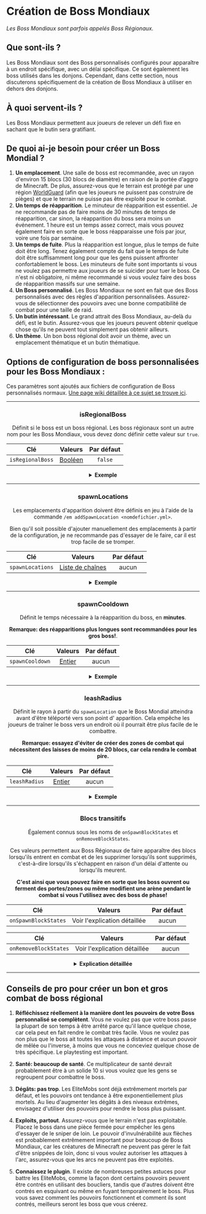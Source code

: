 # Création de Boss Mondiaux

*Les Boss Mondiaux sont parfois appelés Boss Régionaux.*

## Que sont-ils ?

Les Boss Mondiaux sont des Boss personnalisés configurés pour apparaître à un endroit spécifique, avec un délai
spécifique. Ce sont également les boss utilisés dans les donjons. Cependant, dans cette section, nous discuterons
spécifiquement de la création de Boss Mondiaux à utiliser en dehors des donjons.

## À quoi servent-ils ?

Les Boss Mondiaux permettent aux joueurs de relever un défi fixe en sachant que le butin sera gratifiant.

## De quoi ai-je besoin pour créer un Boss Mondial ?

1. **Un emplacement**. Une salle de boss est recommandée, avec un rayon d'environ 15 blocs (30 blocs de diamètre) en
   raison de la portée d'aggro de Minecraft. De plus, assurez-vous que le terrain est protégé par une
   région [WorldGuard](https://dev.bukkit.org/projects/worldguard) (afin que les joueurs ne puissent pas construire de
   pièges) et que le terrain ne puisse pas être exploité pour le combat.
2. **Un temps de réapparition**. Le minuteur de réapparition est essentiel. Je ne recommande pas de faire moins de 30
   minutes de temps de réapparition, car sinon, la réapparition du boss sera moins un événement. 1 heure est un temps
   assez correct, mais vous pouvez également faire en sorte que le boss réapparaisse une fois par jour, voire une fois
   par semaine.
3. **Un temps de fuite**. Plus la réapparition est longue, plus le temps de fuite doit être long. Tenez également compte
   du fait que le temps de fuite doit être suffisamment long pour que les gens puissent affronter confortablement le
   boss. Les minuteurs de fuite sont importants si vous ne voulez pas permettre aux joueurs de se suicider pour tuer le
   boss. Ce n'est ni obligatoire, ni même recommandé si vous voulez faire des boss de réapparition massifs sur une
   semaine.
4. **Un Boss personnalisé**. Les Boss Mondiaux ne sont en fait que des Boss personnalisés avec des règles d'apparition
   personnalisées. Assurez-vous de sélectionner des pouvoirs avec une bonne compatibilité de combat pour une taille de
   raid.
5. **Un butin intéressant**. Le grand attrait des Boss Mondiaux, au-delà du défi, est le butin. Assurez-vous que les
   joueurs peuvent obtenir quelque chose qu'ils ne peuvent tout simplement pas obtenir ailleurs.
6. **Un thème**. Un bon boss régional doit avoir un thème, avec un emplacement thématique et un butin thématique.

## Options de configuration de boss personnalisées pour les Boss Mondiaux :

Ces paramètres sont ajoutés aux fichiers de configuration de Boss personnalisés
normaux. [Une page wiki détaillée à ce sujet se trouve ici]($language$/elitemobs/creating_bosses.md).

<div align="center">

***

### isRegionalBoss

Définit si le boss est un boss régional. Les boss régionaux sont un autre nom pour les Boss Mondiaux, vous devez donc
définir cette valeur sur `true`.

| Clé              |       Valeurs       | Par défaut |
|------------------|:-------------------:|:----------:|
| `isRegionalBoss` | [Booléen](#boolean) |  `false`   |

<details> 

<summary><b>Exemple</b></summary>

<div align="left">

```yml
isRegionalBoss: true
```

</div>

</details>

***

### spawnLocations

Les emplacements d'apparition doivent être définis en jeu à l'aide de la
commande `/em addSpawnLocation <nomdefichier.yml>`.

Bien qu'il soit possible d'ajouter manuellement des emplacements à partir de la configuration, je ne recommande pas
d'essayer de le faire, car il est trop facile de se tromper.

| Clé              |             Valeurs              | Par défaut |
|------------------|:--------------------------------:|:----------:|
| `spawnLocations` | [Liste de chaînes](#string_list) |   aucun    |

<details> 

<summary><b>Exemple</b></summary>

<div align="left">

Emplacements dans les fichiers de configuration (pour les utilisateurs avancés) Les fichiers de configuration du boss
régional stockent toutes les instances de ce boss régional dans un seul fichier en stockant plusieurs emplacements
d'apparition ainsi que les minuteurs de réapparition.

En termes pratiques, cela signifie que cette entrée:

```yaml
spawnLocations:
- elitemobs_sewer_maze,-70.17178578884845,168.2,-173.17112099568718,-271.24023,64.19999:1610710903931
- elitemobs_sewer_maze,-135.02262355317436,168.2,-153.28849346821508,-98.53906,60.750263:1609026066482
- elitemobs_sewer_maze,-70.43846307626053,168.2,-174.13499832314378,-271.24023,64.19999:1610710886530
- elitemobs_sewer_maze,-130.39762674971664,168.2,-171.67396911490718,-47.532227,51.900173:1609026066482
- elitemobs_sewer_maze,-117.12782160766056,162.2,-166.40989416757444,-71.37402,-1.4997427:1610710974882
- elitemobs_sewer_maze,-105.13138759611667,168.2,-169.85898023126538,-124.34766,41.24988:1610710945331
- elitemobs_sewer_maze,-106.21847515732084,169.2,-152.3609257554766,-170.86523,21.450315:1610537606222
```

contient 7 boss régionaux différents, à différents endroits et avec différents minuteurs de réapparition.

Décomposons les détails en examinant le premier boss régional:

```yaml
- elitemobs_sewer_maze,-70.17178578884845,168.2,-173.17112099568718,-271.24023,64.19999:1610710903931
```

Puisque cela suit le format `monde,x,y,z,pitch,yaw:unixTimeStamp`, le boss apparaît dans un monde
appelé `elitemobs_sewer_maze` à x = `-70.17178578884845`, y = `168.2`, z = `-173.17112099568718`, pitch = `-271.24023`,
yaw = `64.19999`.

L'horodatage Unix stocke l'heure, en temps Unix, à laquelle le boss réapparaîtra. Ceci est utilisé pour stocker les
temps de réapparition lors des redémarrages. Si vous souhaitez savoir à quelle heure cela correspond, il existe
d'innombrables outils de conversion du temps Unix en temps réel que vous pouvez trouver en ligne.

Si vous souhaitez qu'un boss spécifique réapparaisse après un rechargement ou un redémarrage, il vous suffit d'effacer
l'entrée `:unixTimeStamp`.

</div>

</details>

***

### spawnCooldown

Définit le temps nécessaire à la réapparition du boss, en **minutes**.

**Remarque: des réapparitions plus longues sont recommandées pour les gros boss!**.

| Clé             |      Valeurs       | Par défaut |
|-----------------|:------------------:|:----------:|
| `spawnCooldown` | [Entier](#integer) |   aucun    |

<details> 

<summary><b>Exemple</b></summary>

<div align="left">

```yml
spawnCooldown: 20
```

</div>

</details>

***

### leashRadius

Définit le rayon à partir du `spawnLocation` que le Boss Mondial atteindra avant d'être téléporté vers son point d'
apparition. Cela empêche les joueurs de traîner le boss vers un endroit où il pourrait être plus facile de le combattre.

**Remarque: essayez d'éviter de créer des zones de combat qui nécessitent des laisses de moins de 20 blocs, car cela
rendra le combat pire.**

| Clé           |      Valeurs       | Par défaut |
|---------------|:------------------:|:----------:|
| `leashRadius` | [Entier](#integer) |   aucun    |

<details> 

<summary><b>Exemple</b></summary>

<div align="left">

```yml
leashRadius: 30
```

</div>

</details>

***

### Blocs transitifs

Également connus sous les noms de `onSpawnBlockStates` et `onRemoveBlockStates`.

Ces valeurs permettent aux Boss Régionaux de faire apparaître des blocs lorsqu'ils entrent en combat et de les supprimer
lorsqu'ils sont supprimés, c'est-à-dire lorsqu'ils s'échappent en raison d'un délai d'attente ou lorsqu'ils meurent.

**C'est ainsi que vous pouvez faire en sorte que les boss ouvrent ou ferment des portes/zones ou même modifient une
arène pendant le combat si vous l'utilisez avec des boss de phase!**

| Clé       |          Valeurs          | Par défaut |
|-----------|:------------------------:|:-------:|
| `onSpawnBlockStates` | Voir l'explication détaillée |  aucun   |

| Clé       | Valeurs  | Par défaut |
|-----------|:-------:|:-------:|
| `onRemoveBlockStates` | Voir l'explication détaillée |  aucun   |

<details> 

<summary><b>Explication détaillée</b></summary>

<div align="left">

**Tous les blocs sont relatifs à l'emplacement d'apparition. Assurez-vous d'avoir votre emplacement d'apparition final
avant de commencer à définir des blocs.**

</br>Si vous avez déjà créé une grande zone de bloc transitive et que vous devez maintenant déplacer le boss, mais que
vous ne voulez pas refaire les blocs transitifs. Ensuite, vous pouvez utiliser l'action
EliteScript [Teleport]($language$/elitemobs/elitescript_actions.md&section=teleport) pour déplacer le boss vers
l'emplacement correct après son apparition. N'oubliez pas que vous devrez ajuster votre laisse en conséquence.

En raison de la complexité de la définition des blocs, il n'est pas recommandé de le faire manuellement. Vous devez
utiliser les commandes suivantes pour le faire:

- /em registerblocks <fichier\_boss\_régional.yml> <on\_spawn/on\_remove>
- /em registerblocksedit <fichier\_boss\_régional.yml> <on\_spawn/on\_remove>
- /em registerblocksarea <fichier\_boss\_régional.yml> <on\_spawn/on\_remove>
- /em registerblocksareaedit <fichier\_boss\_régional.yml> <on\_spawn/on\_remove>
- /em cancelblocks

Décomposons cela.

**/em registerblocks <fichier\_boss\_régional.yml> <on\_spawn/on\_remove>**

La commande la plus basique. Il s'agit d'un commutateur que vous exécutez une fois pour démarrer, puis à nouveau pour
valider. Tout comme toutes les autres commandes, vous choisissez si vous définissez ces blocs pour qu'ils soient
modifiés pour l'état `on_spawn` ou `on_remove`.

Si vous enregistrez le on\_spawn, cela modifiera les blocs lorsque le boss apparaît ou réapparaît. Si vous enregistrez
le on\_remove, cela modifiera les blocs lorsque le boss meurt ou expire en utilisant le mécanisme de délai d'attente de
Boss personnalisé.

Pour enregistrer des blocs, placez ou supprimez simplement les blocs que vous souhaitez modifier pendant que ce
paramètre est activé.

**/em registerblocksedit <fichier\_boss\_régional.yml> <on\_spawn/on\_remove>**

Si vous souhaitez modifier des blocs déjà définis, vous pouvez utiliser cette commande. Fonctionne de manière très
similaire à `/em registerblocks <fichier_boss_régional.yml> <on_spawn/on_remove>`.

**/em registerblocksarea <fichier\_boss\_régional.yml> <on\_spawn/on\_remove>**

Tout comme `/em registerblocks <fichier_boss_régional.yml> <on_spawn/on_remove>`, cela vous permet d'enregistrer des
blocs, mais il permet de les sélectionner en obtenant deux coins diamétralement opposés (identique à la sélection de
région worldedit / worldguard) au lieu de sélectionner individuellement des blocs.

Pour des raisons de sécurité, il existe une limite de 200 blocs (par défaut, modifiable dans config.yml) pour les
sélections régionales. N'oubliez pas que chaque bloc est modifié sur le même tick, donc si vous modifiez beaucoup de
terrain, vous commencerez probablement à voir de gros pics de lag lors de l'exécution de ces modifications.

**/em registerblocksareaedit <fichier\_boss\_régional.yml> <on\_spawn/on\_remove>**

Fonctionne de la même manière que `/em registerblocksedit` mais pour les zones. Peut être utilisé pour dépasser la
limite d'enregistrement de bloc de 200 (par défaut) pour les zones.

**/em cancelblocks**

À tout moment, si une erreur est commise lors de l'enregistrement de blocs, vous pouvez exécuter cette commande pour
annuler l'enregistrement. Cela annulera toutes les modifications que vous avez commencé à enregistrer sur cette
modification / enregistrement.

</div>

</details>

</div>

***

## Conseils de pro pour créer un bon et gros combat de boss régional

1. **Réfléchissez réellement à la manière dont les pouvoirs de votre Boss personnalisé se complètent**. Vous ne voulez
   pas que votre boss passe la plupart de son temps à être arrêté parce qu'il lance quelque chose, car cela peut en fait
   rendre le combat très facile. Vous ne voulez pas non plus que le boss ait toutes les attaques à distance et aucun
   pouvoir de mêlée ou l'inverse, à moins que vous ne conceviez quelque chose de très spécifique. Le playtesting est
   important.


2. **Santé: beaucoup de santé**. Ce multiplicateur de santé devrait probablement être à un solide 10 si vous voulez que
   les gens se regroupent pour combattre le boss.


3. **Dégâts: pas trop**. Les EliteMobs sont déjà extrêmement mortels par défaut, et les pouvoirs ont tendance à être
   exponentiellement plus mortels. Au lieu d'augmenter les dégâts à des niveaux extrêmes, envisagez d'utiliser des
   pouvoirs pour rendre le boss plus puissant.


4. **Exploits, partout**. Assurez-vous que le terrain n'est pas exploitable. Placez le boss dans une pièce fermée pour
   empêcher les gens d'essayer de le sniper de loin. Le pouvoir d'invulnérabilité aux flèches est probablement
   extrêmement important pour beaucoup de Boss Mondiaux, car les créatures de Minecraft ne peuvent pas gérer le fait
   d'être snippées de loin, donc si vous voulez autoriser les attaques à l'arc, assurez-vous que les arcs ne peuvent pas
   être exploités.


5. **Connaissez le plugin**. Il existe de nombreuses petites astuces pour battre les EliteMobs, comme la façon dont
   certains pouvoirs peuvent être contrés en utilisant des boucliers, tandis que d'autres doivent être contrés en
   esquivant ou même en fuyant temporairement le boss. Plus vous savez comment les pouvoirs fonctionnent et comment ils
   sont contrés, meilleurs seront les boss que vous créerez.
